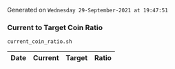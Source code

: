 Generated on `Wednesday 29-September-2021 at 19:47:51`

### Current to Target Coin Ratio
`current_coin_ratio.sh`

Date|Current|Target|Ratio
---|---|---|---
